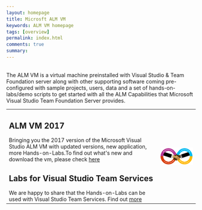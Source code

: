 ```yaml
---
layout: homepage
title: Microsft ALM VM
keywords: ALM VM homepage
tags: [overview]
permalink: index.html
comments: true
summary: 
---
```

        
 <!--<img src="http://vsalmvm.azurewebsites.net/wp-content/uploads/2015/09/ALM-VM-banner-0915.png" width="760" height="177" />-->

<br>
<span class="introText">
The ALM VM is a virtual machine preinstalled with Visual Studio & Team Foundation server along with other supporting software coming pre-configured with sample projects, users, data and a set of hands-on-labs/demo scripts to get started with all the ALM Capabilities that Microsoft Visual Studio Team Foundation Server provides. 
</span>
<br>
<table class="mainTable" width="100%" cellspacing="0" cellpadding="0">
<tr>
<td class ="mainTable" width="80%">
<h2> ALM VM 2017</h2>
  <span class ="mainPageText" align="right">Bringing you the 2017 version of the Microsoft Visual Studio ALM VM with updated versions, new application, more Hands-on-Labs.To find out what's new and download the vm, please check <a href="labs/tfs">here</a></span>

  
<h2> Labs for Visual Studio Team Services </h2>
<span class="mainPageText">
We are happy to share that the Hands-on-Labs can be used with Visual Studio Team Services. Find out <a href="labs/vsts">more</a>
</span>
  </td>
  <td  class ="mainTable"  align="center" width="20%">
          <img style="vertical-align:middle" src="images/devops.png" />
 </td>
 </tr>
 <tr>
 
</tr>
 </table>








